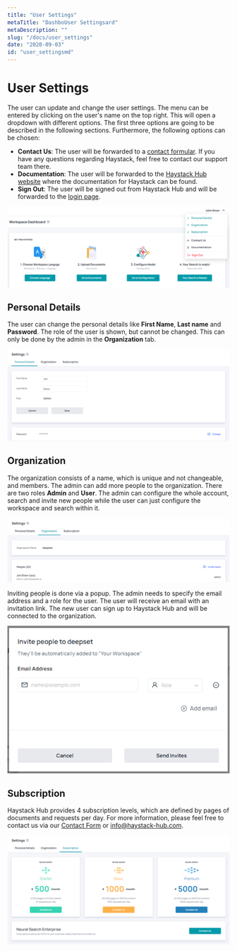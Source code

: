 ```yaml
---
title: "User Settings"
metaTitle: "DashboUser Settingsard"
metaDescription: ""
slug: "/docs/user_settings"
date: "2020-09-03"
id: "user_settingsmd"
---
```


# User Settings

The user can update and change the user settings. The menu can be entered by clicking on the user's name on the top right. This will open a dropdown with different options. The first three options are going to be described in the following sections. Furthermore, the following options can be chosen:

* **Contact Us**: The user will be forwarded to a [contact formular](https://haystack.deepset.ai/contact/contact). If you have any questions regarding Haystack, feel free to contact our support team there.
* **Documentation**: The user will be forwarded to the [Haystack Hub website](https://haystack.deepset.ai/docs_hub/get_startedmd) where the documentation for Haystack can be found.
* **Sign Out**: The user will be signed out from Haystack Hub and will be forwarded to the [login page](https://app.haystack-hub).

![image](../img/HaystackHub_menuusersettings_.png)

## Personal Details

The user can change the personal details like **First Name**, **Last name** and **Password**. The role of the user is shown, but cannot be changed. This can only be done by the admin in the **Organization** tab. 

![image](../img/HaystackHub_personaldetails.png)

## Organization

The organization consists of a name, which is unique and not changeable, and members. The admin can add more people to the organization. There are two roles **Admin** and **User**. The admin can configure the whole account, search and invite new people while the user can just configure the workspace and search within it.

![image](../img/HaystackHub_organization.png)

Inviting people is done via a popup. The admin needs to specify the email address and a role for the user. The user will receive an email with an invitation link. The new user can sign up to Haystack Hub and will be connected to the organization.

![image](../img/HaystackHub_invitepeople.png)

## Subscription

Haystack Hub provides 4 subscription levels, which are defined by pages of documents and requests per day. For more information, please feel free to contact us via our [Contact Form](https://haystack.deepset.ai/contact/contact) or info@haystack-hub.com.

![image](../img/HaystackHub_subscription.png)
